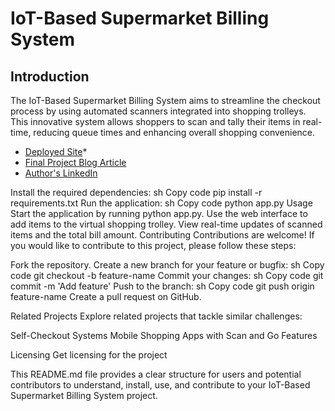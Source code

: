 # IoT-Based Supermarket Billing System

## Introduction

The IoT-Based Supermarket Billing System aims to streamline the checkout process by using automated scanners integrated into shopping trolleys. This innovative system allows shoppers to scan and tally their items in real-time, reducing queue times and enhancing overall shopping convenience.

- [Deployed Site](https://supermarket-billing-system.com)*
- [Final Project Blog Article](https://docs.google.com/document/d/1wZleYEOwgBp6wPNc61eMA7HkAOR6dCO0wYKokwKRRDM/edit?usp=sharing)
- [Author's LinkedIn](https://linkedin.com/in/wanjirumartha)

Install the required dependencies:
sh
Copy code
pip install -r requirements.txt
Run the application:
sh
Copy code
python app.py
Usage
Start the application by running python app.py.
Use the web interface to add items to the virtual shopping trolley.
View real-time updates of scanned items and the total bill amount.
Contributing
Contributions are welcome! If you would like to contribute to this project, please follow these steps:

Fork the repository.
Create a new branch for your feature or bugfix:
sh
Copy code
git checkout -b feature-name
Commit your changes:
sh
Copy code
git commit -m 'Add feature'
Push to the branch:
sh
Copy code
git push origin feature-name
Create a pull request on GitHub.

Related Projects
Explore related projects that tackle similar challenges:

Self-Checkout Systems
Mobile Shopping Apps with Scan and Go Features

Licensing
Get licensing for the project



This README.md file provides a clear structure for users and potential contributors to understand, install, use, and contribute to your IoT-Based Supermarket Billing System project.
